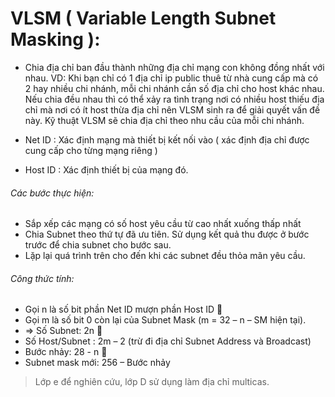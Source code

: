 ﻿# VLSM ( Variable Length Subnet Masking ): 
- Chia địa chỉ ban đầu thành những địa chỉ mạng con không đồng nhất với nhau.
 VD: Khi bạn chỉ có 1 địa chỉ ip public thuê từ nhà cung cấp mà có 2 hay nhiều chi nhánh, mỗi chi nhánh cần số địa chỉ cho host khác nhau. Nếu chia đều nhau thì có thể xảy ra tình trạng nơi có nhiều host thiếu địa chỉ mà nơi có ít host thừa địa chỉ nên VLSM sinh ra để giải quyết vấn đề này. Kỹ thuật VLSM sẽ chia địa chỉ theo nhu cầu của mỗi chi nhánh.

- Net ID : Xác định mạng mà thiết bị kết nối vào ( xác định địa chỉ được cung cấp cho từng mạng riêng )
- Host ID : Xác định thiết bị của mạng đó. 

###### Các bước thực hiện:
- Sắp xếp các mạng có số host yêu cầu từ cao nhất xuống thấp nhất 
- Chia Subnet theo thứ tự đã ưu tiên. Sử dụng kết quả thu được ở bước trước để chia subnet cho bước sau.
- Lặp lại quá trình trên cho đến khi các subnet đều thỏa mãn yêu cầu.
###### Công thức tính:
 - Gọi n là số bit phần Net ID mượn phần Host ID  
 - Gọi m là số bit 0 còn lại của Subnet Mask (m = 32 – n – SM hiện tại). 
 - => Số Subnet: 2n  
 - Số Host/Subnet : 2m – 2 (trừ đi địa chỉ Subnet Address và Broadcast) 
 - Bước nhảy: 28 - n  
 - Subnet mask mới: 256 – Bước nhảy


> Lớp e để nghiên cứu, lớp D sử dụng làm địa chỉ multicas.